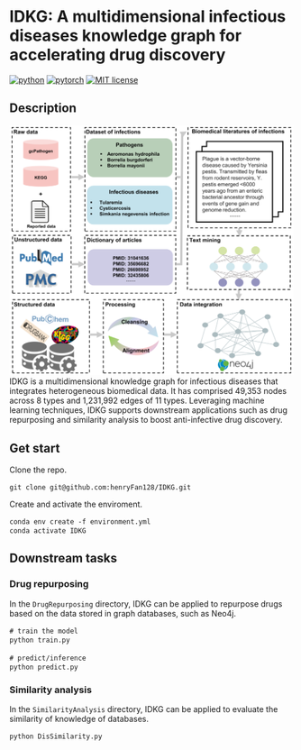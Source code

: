 # IDKG: A multidimensional infectious diseases knowledge graph for accelerating drug discovery
[![python](https://img.shields.io/badge/Python-3.11-3776AB.svg?style=flat&logo=python&logoColor=yellow)](https://www.python.org)
[![pytorch](https://img.shields.io/badge/PyTorch-2.3.1-EE4C2C.svg?style=flat&logo=pytorch)](https://pytorch.org)
[![MIT license](https://img.shields.io/badge/LICENSE-MIT-blue)](./LICENSE)

## Description
![](./IDKG-architecture.png)
IDKG is a multidimensional knowledge graph for infectious diseases that integrates heterogeneous biomedical data. It has comprised 49,353 nodes across 8 types and 1,231,992 edges of 11 types. Leveraging machine learning techniques, IDKG supports downstream applications such as drug repurposing and similarity analysis to boost anti-infective drug discovery.

## Get start

Clone the repo.

```
git clone git@github.com:henryFan128/IDKG.git
```

Create and activate the enviroment.

```
conda env create -f environment.yml
conda activate IDKG
```

## Downstream tasks
### Drug repurposing 
In the `DrugRepurposing` directory, IDKG can be applied to repurpose drugs based on the data stored in graph databases, such as Neo4j.

```
# train the model
python train.py

# predict/inference
python predict.py
```

### Similarity analysis
In the `SimilarityAnalysis` directory, IDKG can be applied to evaluate the similarity of knowledge of databases.

```
python DisSimilarity.py
```

